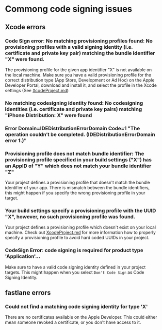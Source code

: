 # Commong code signing issues

## Xcode errors

### Code Sign error: No matching provisioning profiles found: No provisioning profiles with a valid signing identity (i.e. certificate and private key pair) matching the bundle identifier "X" were found.

The provisioning profile for the given app identifier "X" is not available on the local machine. Make sure you have a valid provisioning profile for the correct distribution type (App Store, Development or Ad Hoc) on the Apple Developer Portal, download and install it, and select the profile in the Xcode settings (See [XcodeProject.md](XcodeProject.md))

### No matching codesigning identity found: No codesigning identities (i.e. certificate and private key pairs) matching "iPhone Distribution: X" were found

### Error Domain=IDEDistributionErrorDomain Code=1 "The operation couldn’t be completed. (IDEDistributionErrorDomain error 1.)"

### Provisioning profile does not match bundle identifier: The provisioning profile specified in your build settings ("X") has an AppID of "Y" which does not match your bundle identifier "Z"

Your project defines a provisioning profile that doesn't match the bundle identifier of your app. There is mismatch between the bundle identifiers, this might happen if you specify the wrong provisioning profile in your target.

### Your build settings specify a provisioning profile with the UUID "X", however, no such provisioning profile was found.

Your project defines a provisioning profile which doesn't exist on your local machine. Check out [XcodeProject.md](XcodeProject.md) for more information how to properly specify a provisioning profile to avoid hard coded UUIDs in your project.

### CodeSign Error: code signing is required for product type 'Application'...

Make sure to have a valid code signing identity defined in your project targets. This might happen when you select `Don't Code Sign` as Code Signing Identity.

## fastlane errors

### Could not find a matching code signing identity for type 'X'

There are no certificates available on the Apple Developer. This could either mean someone revoked a certificate, or you don't have access to it. 

